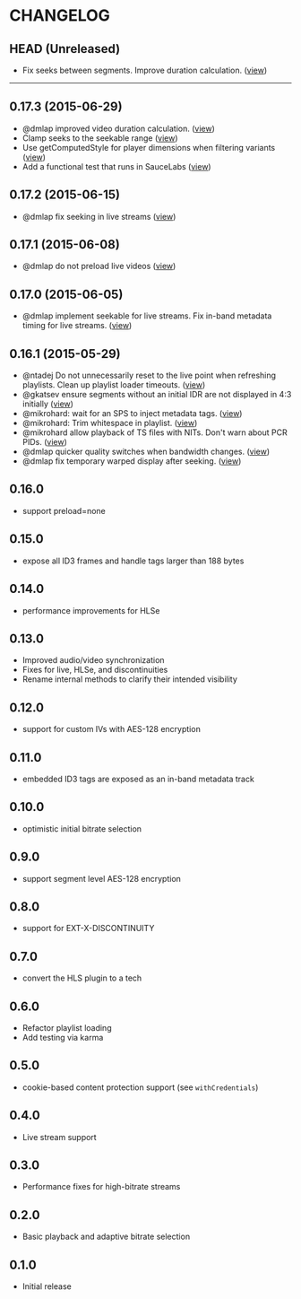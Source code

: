 CHANGELOG
=========

## HEAD (Unreleased)
* Fix seeks between segments. Improve duration calculation. ([view](https://github.com/videojs/videojs-contrib-hls/pull/339))

--------------------

## 0.17.3 (2015-06-29)
* @dmlap improved video duration calculation. ([view](https://github.com/videojs/videojs-contrib-hls/pull/321))
* Clamp seeks to the seekable range ([view](https://github.com/videojs/videojs-contrib-hls/pull/327))
* Use getComputedStyle for player dimensions when filtering variants ([view](https://github.com/videojs/videojs-contrib-hls/pull/326))
* Add a functional test that runs in SauceLabs ([view](https://github.com/videojs/videojs-contrib-hls/pull/323))

## 0.17.2 (2015-06-15)
* @dmlap fix seeking in live streams ([view](https://github.com/videojs/videojs-contrib-hls/pull/308))

## 0.17.1 (2015-06-08)
* @dmlap do not preload live videos ([view](https://github.com/videojs/videojs-contrib-hls/pull/299))

## 0.17.0 (2015-06-05)
* @dmlap implement seekable for live streams. Fix in-band metadata timing for live streams. ([view](https://github.com/videojs/videojs-contrib-hls/pull/295))

## 0.16.1 (2015-05-29)
* @ntadej Do not unnecessarily reset to the live point when refreshing playlists. Clean up playlist loader timeouts. ([view](https://github.com/videojs/videojs-contrib-hls/pull/274))
* @gkatsev ensure segments without an initial IDR are not displayed in 4:3 initially ([view](https://github.com/videojs/videojs-contrib-hls/pull/272))
* @mikrohard: wait for an SPS to inject metadata tags. ([view](https://github.com/videojs/videojs-contrib-hls/pull/280))
* @mikrohard: Trim whitespace in playlist. ([view](https://github.com/videojs/videojs-contrib-hls/pull/282))
* @mikrohard allow playback of TS files with NITs. Don&#x27;t warn about PCR PIDs. ([view](https://github.com/videojs/videojs-contrib-hls/pull/284))
* @dmlap quicker quality switches when bandwidth changes. ([view](https://github.com/videojs/videojs-contrib-hls/pull/285))
* @dmlap fix temporary warped display after seeking. ([view](https://github.com/videojs/videojs-contrib-hls/pull/290))

## 0.16.0
* support preload=none

## 0.15.0
* expose all ID3 frames and handle tags larger than 188 bytes

## 0.14.0
* performance improvements for HLSe

## 0.13.0
* Improved audio/video synchronization
* Fixes for live, HLSe, and discontinuities
* Rename internal methods to clarify their intended visibility

## 0.12.0
* support for custom IVs with AES-128 encryption

## 0.11.0
* embedded ID3 tags are exposed as an in-band metadata track

## 0.10.0
* optimistic initial bitrate selection

## 0.9.0
* support segment level AES-128 encryption

## 0.8.0
* support for EXT-X-DISCONTINUITY

## 0.7.0
* convert the HLS plugin to a tech

## 0.6.0
* Refactor playlist loading
* Add testing via karma

## 0.5.0
* cookie-based content protection support (see `withCredentials`)

## 0.4.0
* Live stream support

## 0.3.0
* Performance fixes for high-bitrate streams

## 0.2.0
* Basic playback and adaptive bitrate selection

## 0.1.0
* Initial release

